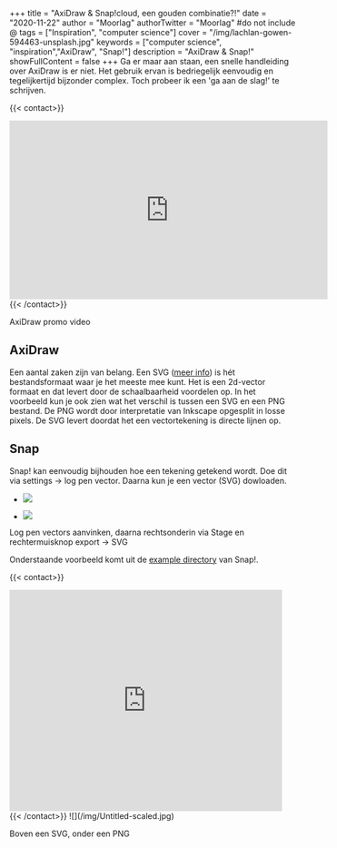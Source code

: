 +++
title = "AxiDraw & Snap!cloud, een gouden combinatie?!"
date = "2020-11-22"
author = "Moorlag"
authorTwitter = "Moorlag" #do not include @
tags = ["Inspiration", "computer science"]
cover = "/img/lachlan-gowen-594463-unsplash.jpg"
keywords = ["computer science", "inspiration","AxiDraw", "Snap!"]
description = "AxiDraw & Snap!"
showFullContent = false
+++
Ga er maar aan staan, een snelle handleiding over AxiDraw is er niet. Het gebruik ervan is bedriegelijk eenvoudig en tegelijkertijd bijzonder complex. Toch probeer ik een 'ga aan de slag!' te schrijven.

{{< contact>}}
<iframe width="560" height="315" src="https://www.youtube.com/embed/5492ZjivAQ0" title="YouTube video player" frameborder="0" allow="accelerometer; autoplay; clipboard-write; encrypted-media; gyroscope; picture-in-picture" allowfullscreen></iframe>
{{< /contact>}}

AxiDraw promo video

## AxiDraw

Een aantal zaken zijn van belang. Een SVG ([meer info](https://fileinfo.com/extension/svg)) is hét bestandsformaat waar je het meeste mee kunt. Het is een 2d-vector formaat en dat levert door de schaalbaarheid voordelen op. In het voorbeeld kun je ook zien wat het verschil is tussen een SVG en een PNG bestand. De PNG wordt door interpretatie van Inkscape opgesplit in losse pixels. De SVG levert doordat het een vectortekening is directe lijnen op.

## Snap

Snap! kan eenvoudig bijhouden hoe een tekening getekend wordt. Doe dit via settings -> log pen vector. Daarna kun je een vector (SVG) dowloaden.

- ![](/img/Screenshot-2020-11-22-at-18.50.27.png)

- ![](/img/Screenshot-2020-11-22-at-18.51.23-1.png)


Log pen vectors aanvinken, daarna rechtsonderin via Stage en rechtermuisknop export -> SVG

Onderstaande voorbeeld komt uit de [example directory](https://snap.berkeley.edu/examples) van Snap!.

{{< contact>}}
<iframe allowfullscreen allow="geolocation; microphone; camera" frameborder="0" src="https://snap.berkeley.edu/embed?project=4trispi&amp;user=cynthiaso&amp;showTitle=true&amp;showAuthor=true&amp;editButton=true&amp;pauseButton=true" width="480" height="390"></iframe>
{{< /contact>}}
![](/img/Untitled-scaled.jpg)

Boven een SVG, onder een PNG
